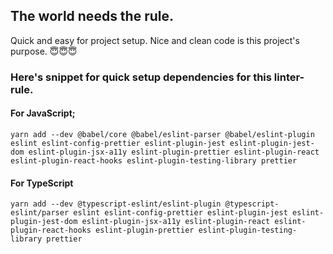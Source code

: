 ## The world needs the rule.

Quick and easy for project setup.
Nice and clean code is this project's purpose.
😇😇😇

### Here's snippet for quick setup dependencies for this linter-rule.

#### For JavaScript;

```
yarn add --dev @babel/core @babel/eslint-parser @babel/eslint-plugin eslint eslint-config-prettier eslint-plugin-jest eslint-plugin-jest-dom eslint-plugin-jsx-a11y eslint-plugin-prettier eslint-plugin-react eslint-plugin-react-hooks eslint-plugin-testing-library prettier 
```

#### For TypeScript
```
yarn add --dev @typescript-eslint/eslint-plugin @typescript-eslint/parser eslint eslint-config-prettier eslint-plugin-jest eslint-plugin-jest-dom eslint-plugin-jsx-a11y eslint-plugin-react eslint-plugin-react-hooks eslint-plugin-prettier eslint-plugin-testing-library prettier 
```